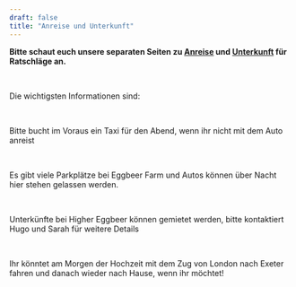 ```yaml
---
draft: false
title: "Anreise und Unterkunft"
---
```


**Bitte schaut euch unsere separaten Seiten zu <a href="/travel">Anreise</a> und <a href="/accommodation">Unterkunft</a> für Ratschläge an.**

<br>

Die wichtigsten Informationen sind:

<br>

Bitte bucht im Voraus ein Taxi für den Abend, wenn ihr nicht mit dem Auto anreist

<br>

Es gibt viele Parkplätze bei Eggbeer Farm und Autos können über Nacht hier stehen gelassen werden.

<br>

Unterkünfte bei Higher Eggbeer können gemietet werden, bitte kontaktiert Hugo und Sarah für weitere Details

<br>

Ihr könntet am Morgen der Hochzeit mit dem Zug von London nach Exeter fahren und danach wieder nach Hause, wenn ihr möchtet!